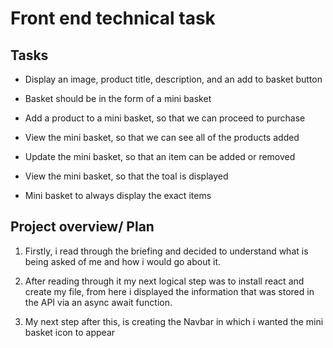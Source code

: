 # Front end technical task

## Tasks

- Display an image, product title, description, and an add to basket button

- Basket should be in the form of a mini basket

- Add a product to a mini basket, so that we can proceed to purchase

- View the mini basket, so that we can see all of the products added

- Update the mini basket, so that an item can be added or removed

- View the mini basket, so that the toal is displayed

- Mini basket to always display the exact items


## Project overview/ Plan

1. Firstly, i read through the briefing and decided to understand what is being asked of me and how i would go about it.

2. After reading through it my next logical step was to install react and create my file, from here i displayed the information that was stored in the API via an async await function.

3. My next step after this, is creating the Navbar in which i wanted the mini basket icon to appear